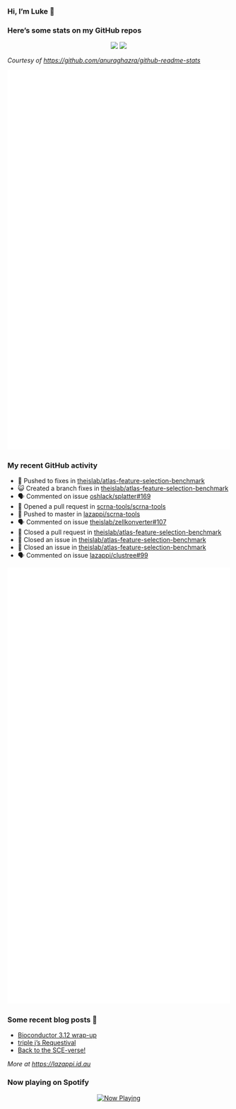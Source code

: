 
<!-- README.md is generated from README.Rmd. Please edit that file -->

### Hi, I’m Luke 👋

<!--
**lazappi/lazappi** is a ✨ _special_ ✨ repository because its `README.md` (this file) appears on your GitHub profile.

Here are some ideas to get you started:

- 🔭 I’m currently working on ...
- 🌱 I’m currently learning ...
- 👯 I’m looking to collaborate on ...
- 🤔 I’m looking for help with ...
- 💬 Ask me about ...
- 📫 How to reach me: ...
- 😄 Pronouns: ...
- ⚡ Fun fact: ...
-->

### Here’s some stats on my GitHub repos

<p align="center">
<img src="https://github-readme-stats.vercel.app/api?username=lazappi&count_private=true&show_icons=true&theme=buefy&hide_title=True">
<img src="https://github-readme-stats.vercel.app/api/top-langs/?username=lazappi&hide=html&theme=buefy&layout=compact">
</p>

*Courtesy of <https://github.com/anuraghazra/github-readme-stats>*

<p align="center" style="width:100%;">
<img src="https://github.com/lazappi/lazappi/raw/main/github-intro.svg">
</p>

### My recent GitHub activity

- 📨 Pushed to fixes in
  [theislab/atlas-feature-selection-benchmark](https://github.com/theislab/atlas-feature-selection-benchmark)
- 😺 Created a branch fixes in
  [theislab/atlas-feature-selection-benchmark](https://github.com/theislab/atlas-feature-selection-benchmark)
- 🗣 Commented on issue
  [oshlack/splatter#169](https://github.com/oshlack/splatter#169)
- 🤔 Opened a pull request in
  [scrna-tools/scrna-tools](https://github.com/scrna-tools/scrna-tools)
- 📨 Pushed to master in
  [lazappi/scrna-tools](https://github.com/lazappi/scrna-tools)
- 🗣 Commented on issue
  [theislab/zellkonverter#107](https://github.com/theislab/zellkonverter#107)
- 🎊 Closed a pull request in
  [theislab/atlas-feature-selection-benchmark](https://github.com/theislab/atlas-feature-selection-benchmark)
- 🎊 Closed an issue in
  [theislab/atlas-feature-selection-benchmark](https://github.com/theislab/atlas-feature-selection-benchmark)
- 🎊 Closed an issue in
  [theislab/atlas-feature-selection-benchmark](https://github.com/theislab/atlas-feature-selection-benchmark)
- 🗣 Commented on issue
  [lazappi/clustree#99](https://github.com/lazappi/clustree#99)

<p align="center" style="width:100%;">
<img src="https://github.com/lazappi/lazappi/raw/main/github-status.svg">
</p>

### Some recent blog posts 📝

- [Bioconductor 3.12
  wrap-up](https://lazappi.id.au/posts/2020-10-30-bioconductor-3-12-wrap-up/index.html)
- [triple j’s
  Requestival](https://lazappi.id.au/posts/2020-07-11-requestival/index.html)
- [Back to the
  SCE-verse!](https://lazappi.id.au/posts/2020-05-12-back-to-the-sce-verse/index.html)

*More at <https://lazappi.id.au>*

<!-- ### My latest tweet 👇 and retweet 👉 -->

### Now playing on Spotify

<p align="center">
<a href="https://now-playing-profile.lazappi.vercel.app/now-playing?open">
<img src="https://now-playing-profile.lazappi.vercel.app/now-playing" width="256" height="64" alt="Now Playing">
</a>
</p>
